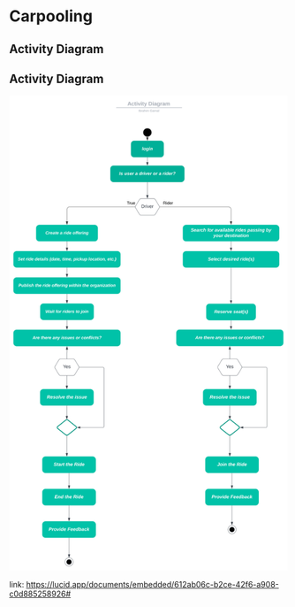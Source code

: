 # Carpooling

## Activity Diagram

## Activity Diagram

![Activity Diagram](Activity_Diagram.svg)

link: https://lucid.app/documents/embedded/612ab06c-b2ce-42f6-a908-c0d885258926#
